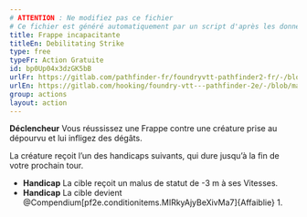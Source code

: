 ```yaml
---
# ATTENTION : Ne modifiez pas ce fichier
# Ce fichier est généré automatiquement par un script d'après les données du module Foundry VTT officiel et de sa traduction
title: Frappe incapacitante
titleEn: Debilitating Strike
type: free
typeFr: Action Gratuite
id: bp0Up04x3dzGK5bB
urlFr: https://gitlab.com/pathfinder-fr/foundryvtt-pathfinder2-fr/-/blob/master/data/actions/bp0Up04x3dzGK5bB.htm
urlEn: https://gitlab.com/hooking/foundry-vtt---pathfinder-2e/-/blob/master/packs/data/actions.db/debilitating-strike.json
group: actions
layout: action
---
```

**Déclencheur** Vous réussissez une Frappe contre une créature prise au dépourvu et lui infligez des dégâts.

La créature reçoit l’un des handicaps suivants, qui dure jusqu’à la fin de votre prochain tour.

- **Handicap** La cible reçoit un malus de statut de -3 m à ses Vitesses.
- **Handicap** La cible devient @Compendium[pf2e.conditionitems.MIRkyAjyBeXivMa7]{Affaiblie} 1.

